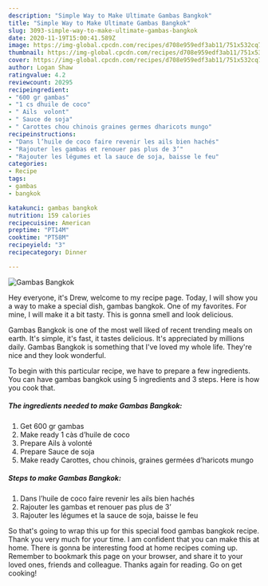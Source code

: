 ```yaml
---
description: "Simple Way to Make Ultimate Gambas Bangkok"
title: "Simple Way to Make Ultimate Gambas Bangkok"
slug: 3093-simple-way-to-make-ultimate-gambas-bangkok
date: 2020-11-19T15:00:41.589Z
image: https://img-global.cpcdn.com/recipes/d708e959edf3ab11/751x532cq70/gambas-bangkok-photo-principale-de-la-recette.jpg
thumbnail: https://img-global.cpcdn.com/recipes/d708e959edf3ab11/751x532cq70/gambas-bangkok-photo-principale-de-la-recette.jpg
cover: https://img-global.cpcdn.com/recipes/d708e959edf3ab11/751x532cq70/gambas-bangkok-photo-principale-de-la-recette.jpg
author: Logan Shaw
ratingvalue: 4.2
reviewcount: 20295
recipeingredient:
- "600 gr gambas"
- "1 cs dhuile de coco"
- " Ails  volont"
- " Sauce de soja"
- " Carottes chou chinois graines germes dharicots mungo"
recipeinstructions:
- "Dans l’huile de coco faire revenir les ails bien hachés"
- "Rajouter les gambas et renouer pas plus de 3’"
- "Rajouter les légumes et la sauce de soja, baisse le feu"
categories:
- Recipe
tags:
- gambas
- bangkok

katakunci: gambas bangkok 
nutrition: 159 calories
recipecuisine: American
preptime: "PT14M"
cooktime: "PT58M"
recipeyield: "3"
recipecategory: Dinner

---
```



![Gambas Bangkok](https://img-global.cpcdn.com/recipes/d708e959edf3ab11/751x532cq70/gambas-bangkok-photo-principale-de-la-recette.jpg)

Hey everyone, it's Drew, welcome to my recipe page. Today, I will show you a way to make a special dish, gambas bangkok. One of my favorites. For mine, I will make it a bit tasty. This is gonna smell and look delicious.

Gambas Bangkok is one of the most well liked of recent trending meals on earth. It's simple, it's fast, it tastes delicious. It's appreciated by millions daily. Gambas Bangkok is something that I've loved my whole life. They're nice and they look wonderful.




To begin with this particular recipe, we have to prepare a few ingredients. You can have gambas bangkok using 5 ingredients and 3 steps. Here is how you cook that.

<!--inarticleads1-->

##### The ingredients needed to make Gambas Bangkok:

1. Get 600 gr gambas
1. Make ready 1 càs d’huile de coco
1. Prepare  Ails à volonté
1. Prepare  Sauce de soja
1. Make ready  Carottes, chou chinois, graines germées d’haricots mungo




<!--inarticleads2-->

##### Steps to make Gambas Bangkok:

1. Dans l’huile de coco faire revenir les ails bien hachés
1. Rajouter les gambas et renouer pas plus de 3’
1. Rajouter les légumes et la sauce de soja, baisse le feu




So that's going to wrap this up for this special food gambas bangkok recipe. Thank you very much for your time. I am confident that you can make this at home. There is gonna be interesting food at home recipes coming up. Remember to bookmark this page on your browser, and share it to your loved ones, friends and colleague. Thanks again for reading. Go on get cooking!
